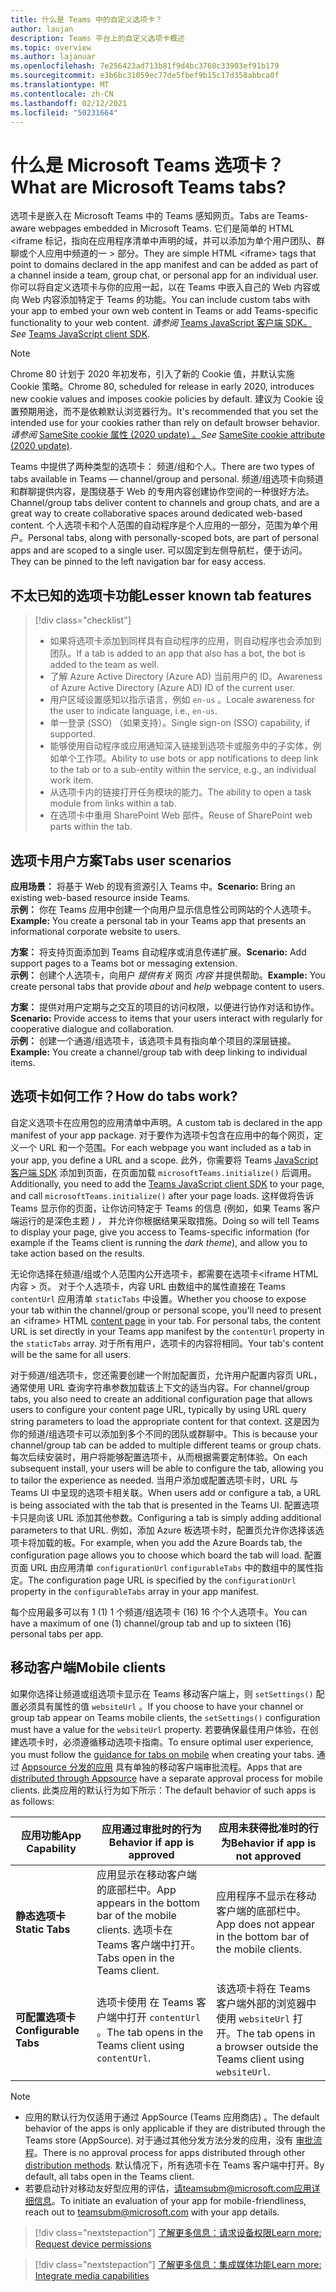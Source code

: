 ```yaml
---
title: 什么是 Teams 中的自定义选项卡？
author: laujan
description: Teams 平台上的自定义选项卡概述
ms.topic: overview
ms.author: lajanuar
ms.openlocfilehash: 7e256423ad713b81f9d4bc3760c33903ef91b179
ms.sourcegitcommit: e3b6bc31059ec77de5fbef9b15c17d358abbca0f
ms.translationtype: MT
ms.contentlocale: zh-CN
ms.lasthandoff: 02/12/2021
ms.locfileid: "50231664"
---
```

# <a name="what-are-microsoft-teams-tabs"></a><span data-ttu-id="a6420-103">什么是 Microsoft Teams 选项卡？</span><span class="sxs-lookup"><span data-stu-id="a6420-103">What are Microsoft Teams tabs?</span></span>

<span data-ttu-id="a6420-104">选项卡是嵌入在 Microsoft Teams 中的 Teams 感知网页。</span><span class="sxs-lookup"><span data-stu-id="a6420-104">Tabs are Teams-aware webpages embedded in Microsoft Teams.</span></span> <span data-ttu-id="a6420-105">它们是简单的 HTML <iframe 标记，指向在应用程序清单中声明的域，并可以添加为单个用户团队、群聊或个人应用中频道的一 \> 部分。</span><span class="sxs-lookup"><span data-stu-id="a6420-105">They are simple HTML <iframe\> tags that point to domains declared in the app manifest and can be added as part of a channel inside a team, group chat, or personal app for an individual user.</span></span> <span data-ttu-id="a6420-106">你可以将自定义选项卡与你的应用一起，以在 Teams 中嵌入自己的 Web 内容或向 Web 内容添加特定于 Teams 的功能。</span><span class="sxs-lookup"><span data-stu-id="a6420-106">You can include custom tabs with your app to embed your own web content in Teams or add Teams-specific functionality to your web content.</span></span> <span data-ttu-id="a6420-107">*请参阅* [Teams JavaScript 客户端 SDK。](/javascript/api/overview/msteams-client)</span><span class="sxs-lookup"><span data-stu-id="a6420-107">*See* [Teams JavaScript client SDK](/javascript/api/overview/msteams-client).</span></span>

> [!NOTE]
> <span data-ttu-id="a6420-108">Chrome 80 计划于 2020 年初发布，引入了新的 Cookie 值，并默认实施 Cookie 策略。</span><span class="sxs-lookup"><span data-stu-id="a6420-108">Chrome 80, scheduled for release in early 2020, introduces new cookie values and imposes cookie policies by default.</span></span> <span data-ttu-id="a6420-109">建议为 Cookie 设置预期用途，而不是依赖默认浏览器行为。</span><span class="sxs-lookup"><span data-stu-id="a6420-109">It's recommended that you set the intended use for your cookies rather than rely on default browser behavior.</span></span> <span data-ttu-id="a6420-110">*请参阅* [SameSite cookie 属性 (2020 update) 。](../resources/samesite-cookie-update.md)</span><span class="sxs-lookup"><span data-stu-id="a6420-110">*See* [SameSite cookie attribute (2020 update)](../resources/samesite-cookie-update.md).</span></span>

<span data-ttu-id="a6420-111">Teams 中提供了两种类型的选项卡： 频道/组和个人。</span><span class="sxs-lookup"><span data-stu-id="a6420-111">There are two types of tabs available in Teams — channel/group and personal.</span></span> <span data-ttu-id="a6420-112">频道/组选项卡向频道和群聊提供内容，是围绕基于 Web 的专用内容创建协作空间的一种很好方法。</span><span class="sxs-lookup"><span data-stu-id="a6420-112">Channel/group tabs deliver content to channels and group chats, and are a great way to create collaborative spaces around dedicated web-based content.</span></span> <span data-ttu-id="a6420-113">个人选项卡和个人范围的自动程序是个人应用的一部分，范围为单个用户。</span><span class="sxs-lookup"><span data-stu-id="a6420-113">Personal tabs, along with personally-scoped bots, are part of personal apps and are scoped to a single user.</span></span> <span data-ttu-id="a6420-114">可以固定到左侧导航栏，便于访问。</span><span class="sxs-lookup"><span data-stu-id="a6420-114">They can be pinned to the left navigation bar for easy access.</span></span>

## <a name="lesser-known-tab-features"></a><span data-ttu-id="a6420-115">不太已知的选项卡功能</span><span class="sxs-lookup"><span data-stu-id="a6420-115">Lesser known tab features</span></span>

> [!div class="checklist"]
>
> * <span data-ttu-id="a6420-116">如果将选项卡添加到同样具有自动程序的应用，则自动程序也会添加到团队。</span><span class="sxs-lookup"><span data-stu-id="a6420-116">If a tab is added to an app that also has a bot, the bot is added to the team as well.</span></span>
> * <span data-ttu-id="a6420-117">了解 Azure Active Directory (Azure AD) 当前用户的 ID。</span><span class="sxs-lookup"><span data-stu-id="a6420-117">Awareness of Azure Active Directory (Azure AD) ID of the current user.</span></span>
> * <span data-ttu-id="a6420-118">用户区域设置感知以指示语言，例如 `en-us` 。</span><span class="sxs-lookup"><span data-stu-id="a6420-118">Locale awareness for the user to indicate language, i.e., `en-us`.</span></span> 
> * <span data-ttu-id="a6420-119">单一登录 (SSO) （如果支持）。</span><span class="sxs-lookup"><span data-stu-id="a6420-119">Single sign-on (SSO) capability, if supported.</span></span>
> * <span data-ttu-id="a6420-120">能够使用自动程序或应用通知深入链接到选项卡或服务中的子实体，例如单个工作项。</span><span class="sxs-lookup"><span data-stu-id="a6420-120">Ability to use bots or app notifications to deep link to the tab or to a sub-entity within the service, e.g., an individual work item.</span></span>
> * <span data-ttu-id="a6420-121">从选项卡内的链接打开任务模块的能力。</span><span class="sxs-lookup"><span data-stu-id="a6420-121">The ability to open a task module from links within a tab.</span></span>
> * <span data-ttu-id="a6420-122">在选项卡中重用 SharePoint Web 部件。</span><span class="sxs-lookup"><span data-stu-id="a6420-122">Reuse of SharePoint web parts within the tab.</span></span>

## <a name="tabs-user-scenarios"></a><span data-ttu-id="a6420-123">选项卡用户方案</span><span class="sxs-lookup"><span data-stu-id="a6420-123">Tabs user scenarios</span></span>

<span data-ttu-id="a6420-124">**应用场景：** 将基于 Web 的现有资源引入 Teams 中。</span><span class="sxs-lookup"><span data-stu-id="a6420-124">**Scenario:** Bring an existing web-based resource inside Teams.</span></span> \
<span data-ttu-id="a6420-125">**示例：** 你在 Teams 应用中创建一个向用户显示信息性公司网站的个人选项卡。</span><span class="sxs-lookup"><span data-stu-id="a6420-125">**Example:** You create a personal tab in your Teams app that presents an informational corporate website to users.</span></span>

<span data-ttu-id="a6420-126">**方案：** 将支持页面添加到 Teams 自动程序或消息传递扩展。</span><span class="sxs-lookup"><span data-stu-id="a6420-126">**Scenario:** Add support pages to a Teams bot or messaging extension.</span></span> \
<span data-ttu-id="a6420-127">**示例：** 创建个人选项卡，向用户 *提供有关* 网页 *内容* 并提供帮助。</span><span class="sxs-lookup"><span data-stu-id="a6420-127">**Example:** You create personal tabs that provide *about* and *help* webpage content to users.</span></span>

<span data-ttu-id="a6420-128">**方案：** 提供对用户定期与之交互的项目的访问权限，以便进行协作对话和协作。</span><span class="sxs-lookup"><span data-stu-id="a6420-128">**Scenario:** Provide access to items that your users interact with regularly for cooperative dialogue and collaboration.</span></span> \
<span data-ttu-id="a6420-129">**示例：** 创建一个通道/组选项卡，该选项卡具有指向单个项目的深层链接。</span><span class="sxs-lookup"><span data-stu-id="a6420-129">**Example:** You create a channel/group tab with deep linking to individual items.</span></span>

## <a name="how-do-tabs-work"></a><span data-ttu-id="a6420-130">选项卡如何工作？</span><span class="sxs-lookup"><span data-stu-id="a6420-130">How do tabs work?</span></span>

<span data-ttu-id="a6420-131">自定义选项卡在应用包的应用清单中声明。</span><span class="sxs-lookup"><span data-stu-id="a6420-131">A custom tab is declared in the app manifest of your app package.</span></span> <span data-ttu-id="a6420-132">对于要作为选项卡包含在应用中的每个网页，定义一个 URL 和一个范围。</span><span class="sxs-lookup"><span data-stu-id="a6420-132">For each webpage you want included as a tab in your app, you define a URL and a scope.</span></span> <span data-ttu-id="a6420-133">此外，你需要将 Teams [JavaScript 客户端 SDK](/javascript/api/overview/msteams-client) 添加到页面，在页面加载 `microsoftTeams.initialize()` 后调用。</span><span class="sxs-lookup"><span data-stu-id="a6420-133">Additionally, you need to add the [Teams JavaScript client SDK](/javascript/api/overview/msteams-client) to your page, and call `microsoftTeams.initialize()` after your page loads.</span></span> <span data-ttu-id="a6420-134">这样做将告诉 Teams 显示你的页面，让你访问特定于 Teams 的信息 (例如，如果 Teams 客户端运行的是深色主题 *) ，* 并允许你根据结果采取措施。</span><span class="sxs-lookup"><span data-stu-id="a6420-134">Doing so will tell Teams to display your page, give you access to Teams-specific information (for example if the Teams client is running the *dark theme*), and allow you to take action based on the results.</span></span>

<span data-ttu-id="a6420-135">无论你选择在频道/组或个人范围内公开选项卡，都需要在选项卡<iframe HTML 内容 \> 页。 [](~/tabs/how-to/create-tab-pages/content-page.md)对于个人选项卡，内容 URL 由数组中的属性直接在 Teams `contentUrl` 应用清单 `staticTabs` 中设置。</span><span class="sxs-lookup"><span data-stu-id="a6420-135">Whether you choose to expose your tab within the channel/group or personal scope, you'll need to present an <iframe\> HTML [content page](~/tabs/how-to/create-tab-pages/content-page.md) in your tab. For personal tabs, the content URL is set directly in your Teams app manifest by the `contentUrl` property in the `staticTabs` array.</span></span> <span data-ttu-id="a6420-136">对于所有用户，选项卡的内容将相同。</span><span class="sxs-lookup"><span data-stu-id="a6420-136">Your tab's content will be the same for all users.</span></span>

<span data-ttu-id="a6420-137">对于频道/组选项卡，您还需要创建一个附加配置页，允许用户配置内容页 URL，通常使用 URL 查询字符串参数加载该上下文的适当内容。</span><span class="sxs-lookup"><span data-stu-id="a6420-137">For channel/group tabs, you also need to create an additional configuration page that allows users to configure your content page URL, typically by using URL query string parameters to load the appropriate content for that context.</span></span> <span data-ttu-id="a6420-138">这是因为你的频道/组选项卡可以添加到多个不同的团队或群聊中。</span><span class="sxs-lookup"><span data-stu-id="a6420-138">This is because your channel/group tab can be added to multiple different teams or group chats.</span></span> <span data-ttu-id="a6420-139">每次后续安装时，用户将能够配置选项卡，从而根据需要定制体验。</span><span class="sxs-lookup"><span data-stu-id="a6420-139">On each subsequent install, your users will be able to configure the tab, allowing you to tailor the experience as needed.</span></span> <span data-ttu-id="a6420-140">当用户添加或配置选项卡时，URL 与 Teams UI 中呈现的选项卡相关联。</span><span class="sxs-lookup"><span data-stu-id="a6420-140">When users add or configure a tab, a URL is being associated with the tab that is presented in the Teams UI.</span></span> <span data-ttu-id="a6420-141">配置选项卡只是向该 URL 添加其他参数。</span><span class="sxs-lookup"><span data-stu-id="a6420-141">Configuring a tab is simply adding additional parameters to that URL.</span></span> <span data-ttu-id="a6420-142">例如，添加 Azure 板选项卡时，配置页允许你选择该选项卡将加载的板。</span><span class="sxs-lookup"><span data-stu-id="a6420-142">For example, when you add the Azure Boards tab, the configuration page allows you to choose which board the tab will load.</span></span> <span data-ttu-id="a6420-143">配置页面 URL 由应用清单  `configurationUrl` `configurableTabs` 中的数组中的属性指定。</span><span class="sxs-lookup"><span data-stu-id="a6420-143">The configuration page URL is specified by the  `configurationUrl` property in the `configurableTabs` array in your app manifest.</span></span>

<span data-ttu-id="a6420-144">每个应用最多可以有 1 (1) 1 个频道/组选项卡 (16) 16 个个人选项卡。</span><span class="sxs-lookup"><span data-stu-id="a6420-144">You can have a maximum of one (1) channel/group tab and up to sixteen (16) personal tabs per app.</span></span>

## <a name="mobile-clients"></a><span data-ttu-id="a6420-145">移动客户端</span><span class="sxs-lookup"><span data-stu-id="a6420-145">Mobile clients</span></span>

<span data-ttu-id="a6420-146">如果你选择让频道或组选项卡显示在 Teams 移动客户端上，则 `setSettings()` 配置必须具有属性的值 `websiteUrl` 。</span><span class="sxs-lookup"><span data-stu-id="a6420-146">If you choose to have your channel or group tab appear on Teams mobile clients, the `setSettings()` configuration must have a value for the `websiteUrl` property.</span></span> <span data-ttu-id="a6420-147">若要确保最佳用户体验，在创建选项卡时，必须遵循[](~/tabs/design/tabs-mobile.md)移动选项卡指南。</span><span class="sxs-lookup"><span data-stu-id="a6420-147">To ensure optimal user experience, you must follow the [guidance for tabs on mobile](~/tabs/design/tabs-mobile.md) when creating your tabs.</span></span> <span data-ttu-id="a6420-148">通过 [Appsource 分发的应用](~/concepts/deploy-and-publish/appsource/publish.md) 具有单独的移动客户端审批流程。</span><span class="sxs-lookup"><span data-stu-id="a6420-148">Apps that are [distributed through Appsource](~/concepts/deploy-and-publish/appsource/publish.md) have a separate approval process for mobile clients.</span></span> <span data-ttu-id="a6420-149">此类应用的默认行为如下所示：</span><span class="sxs-lookup"><span data-stu-id="a6420-149">The default behavior of such apps is as follows:</span></span>

| <span data-ttu-id="a6420-150">**应用功能**</span><span class="sxs-lookup"><span data-stu-id="a6420-150">**App Capability**</span></span> | <span data-ttu-id="a6420-151">**应用通过审批时的行为**</span><span class="sxs-lookup"><span data-stu-id="a6420-151">**Behavior if app is approved**</span></span> | <span data-ttu-id="a6420-152">**应用未获得批准时的行为**</span><span class="sxs-lookup"><span data-stu-id="a6420-152">**Behavior if app is not approved**</span></span> |
| --- | --- | --- |
| <span data-ttu-id="a6420-153">**静态选项卡**</span><span class="sxs-lookup"><span data-stu-id="a6420-153">**Static Tabs**</span></span> | <span data-ttu-id="a6420-154">应用显示在移动客户端的底部栏中。</span><span class="sxs-lookup"><span data-stu-id="a6420-154">App appears in the bottom bar of the mobile clients.</span></span> <span data-ttu-id="a6420-155">选项卡在 Teams 客户端中打开。</span><span class="sxs-lookup"><span data-stu-id="a6420-155">Tabs open in the Teams client.</span></span> | <span data-ttu-id="a6420-156">应用程序不显示在移动客户端的底部栏中。</span><span class="sxs-lookup"><span data-stu-id="a6420-156">App does not appear in the bottom bar of the mobile clients.</span></span> |
| <span data-ttu-id="a6420-157">**可配置选项卡**</span><span class="sxs-lookup"><span data-stu-id="a6420-157">**Configurable Tabs**</span></span> | <span data-ttu-id="a6420-158">选项卡使用 在 Teams 客户端中打开 `contentUrl` 。</span><span class="sxs-lookup"><span data-stu-id="a6420-158">The tab opens in the Teams client using `contentUrl`.</span></span> | <span data-ttu-id="a6420-159">该选项卡将在 Teams 客户端外部的浏览器中使用 `websiteUrl` 打开。</span><span class="sxs-lookup"><span data-stu-id="a6420-159">The tab opens in a browser outside the Teams client using `websiteUrl`.</span></span> |


>[!NOTE]
>
>- <span data-ttu-id="a6420-160">应用的默认行为仅适用于通过 AppSource (Teams 应用商店) 。</span><span class="sxs-lookup"><span data-stu-id="a6420-160">The default behavior of the apps is only applicable if they are distributed through the Teams store (AppSource).</span></span> <span data-ttu-id="a6420-161">对于通过其他分发方法分发的应用，没有 [审批流程](~/concepts/deploy-and-publish/overview.md)。</span><span class="sxs-lookup"><span data-stu-id="a6420-161">There is no approval process for apps distributed through other [distribution methods](~/concepts/deploy-and-publish/overview.md).</span></span> <span data-ttu-id="a6420-162">默认情况下，所有选项卡在 Teams 客户端中打开。</span><span class="sxs-lookup"><span data-stu-id="a6420-162">By default, all tabs open in the Teams client.</span></span>
>- <span data-ttu-id="a6420-163">若要启动针对移动友好型应用的评估，请teamsubm@microsoft.com应用详细信息。</span><span class="sxs-lookup"><span data-stu-id="a6420-163">To initiate an evaluation of your app for mobile-friendliness, reach out to teamsubm@microsoft.com with your app details.</span></span>

> [!div class="nextstepaction"]
> [<span data-ttu-id="a6420-164">了解更多信息：请求设备权限</span><span class="sxs-lookup"><span data-stu-id="a6420-164">Learn  more: Request device permissions</span></span>](../concepts/device-capabilities/native-device-permissions.md)

> [!div class="nextstepaction"]
> [<span data-ttu-id="a6420-165">了解更多信息：集成媒体功能</span><span class="sxs-lookup"><span data-stu-id="a6420-165">Learn more: Integrate media capabilities</span></span>](../concepts/device-capabilities/mobile-camera-image-permissions.md)
